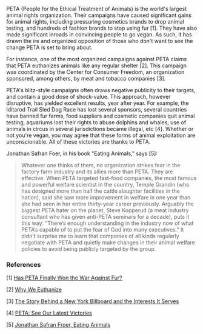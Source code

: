 PETA (People for the Ethical Treatment of Animals) is the world's largest animal rights organization. Their campaigns have caused significant gains for animal rights, including pressuring cosmetics brands to drop animal testing, and hundreds of fashion brands to stop using fur [1]. They have also made significant inroads in convincing people to go vegan. As such, it has drawn the ire and organized opposition of those who don't want to see the change PETA is set to bring about.

For instance, one of the most organized campaigns against PETA claims that PETA euthanizes animals like any regular shelter [2]. This campaign was coordinated by the Center for Consumer Freedom, an organization sponsored, among others, by meat and tobacco companies [3].

PETA's blitz-style campaigns often draws negative publicity to their targets, and contain a good dose of shock-value. This approach, however disruptive, has yielded excellent results, year after year. For example, the Iditarod Trail Sled Dog Race has lost several sponsors, several countries have banned fur farms, food suppliers and cosmetic companies quit animal testing, aquariums lost their rights to abuse dolphins and whales, use of animals in circus in several jurisdictions became illegal, etc [4]. Whether or not you're vegan, you may agree that these forms of animal exploitation are unconscionable. All of these victories are thanks to PETA.

Jonathan Safran Foer, in his book "Eating Animals," says [5]: 
> Whatever one thinks of them, no organization strikes fear in the factory farm industry and its allies more than PETA. They are effective. When PETA targeted fast-food companies, the most famous and powerful welfare scientist in the country, Temple Grandin (who has designed more than half the cattle slaughter facilities in the nation), said she saw more improvement in welfare in one year than she had seen in her entire thirty-year career previously. Arguably the biggest PETA hater on the planet, Steve Kopperud (a meat industry consultant who has given anti-PETA seminars for a decade), puts it this way: “There’s enough understanding in the industry now of what PETA’s capable of to put the fear of God into many executives.” It didn’t surprise me to learn that companies of all kinds regularly negotiate with PETA and quietly make changes in their animal welfare policies to avoid being publicly targeted by the group. 

### References

[1] [Has PETA Finally Won the War Against Fur?](https://www.thecut.com/2018/10/has-peta-finally-won-the-war-against-fur.html)

[2] [Why We Euthanize](https://www.peta.org/blog/euthanasia)

[3] [The Story Behind a New York Billboard and the Interests It Serves](https://www.nytimes.com/2005/07/24/opinion/the-story-behind-a-new-york-billboard-and-the-interests-it-serves.html)

[4] [PETA: See Our Latest Victories](https://www.peta.org/about-peta/victories/)

[5] [Jonathan Safran Froer, Eating Animals](https://www.littlebrown.com/titles/jonathan-safran-foer/eating-animals/9780316086646/)
